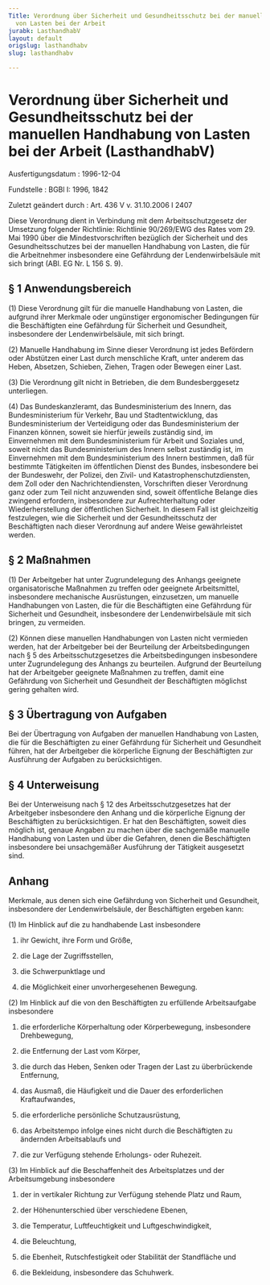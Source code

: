 ```yaml
---
Title: Verordnung über Sicherheit und Gesundheitsschutz bei der manuellen Handhabung
  von Lasten bei der Arbeit
jurabk: LasthandhabV
layout: default
origslug: lasthandhabv
slug: lasthandhabv

---
```


# Verordnung über Sicherheit und Gesundheitsschutz bei der manuellen Handhabung von Lasten bei der Arbeit (LasthandhabV)

Ausfertigungsdatum
:   1996-12-04

Fundstelle
:   BGBl I: 1996, 1842

Zuletzt geändert durch
:   Art. 436 V v. 31.10.2006 I 2407

Diese Verordnung dient in Verbindung mit dem Arbeitsschutzgesetz
der Umsetzung folgender Richtlinie:
Richtlinie 90/269/EWG des Rates vom 29. Mai 1990 über die
Mindestvorschriften bezüglich der Sicherheit und des
Gesundheitsschutzes
bei der manuellen Handhabung von Lasten, die für die Arbeitnehmer
insbesondere eine Gefährdung der Lendenwirbelsäule mit sich bringt
(ABl. EG Nr. L 156 S. 9).

## § 1 Anwendungsbereich

(1) Diese Verordnung gilt für die manuelle Handhabung von Lasten, die
aufgrund ihrer Merkmale oder ungünstiger ergonomischer Bedingungen für
die Beschäftigten eine Gefährdung für Sicherheit und Gesundheit,
insbesondere der Lendenwirbelsäule, mit sich bringt.

(2) Manuelle Handhabung im Sinne dieser Verordnung ist jedes Befördern
oder Abstützen einer Last durch menschliche Kraft, unter anderem das
Heben, Absetzen, Schieben, Ziehen, Tragen oder Bewegen einer Last.

(3) Die Verordnung gilt nicht in Betrieben, die dem Bundesberggesetz
unterliegen.

(4) Das Bundeskanzleramt, das Bundesministerium des Innern, das
Bundesministerium für Verkehr, Bau und Stadtentwicklung, das
Bundesministerium der Verteidigung oder das Bundesministerium der
Finanzen können, soweit sie hierfür jeweils zuständig sind, im
Einvernehmen mit dem Bundesministerium für Arbeit und Soziales und,
soweit nicht das Bundesministerium des Innern selbst zuständig ist, im
Einvernehmen mit dem Bundesministerium des Innern bestimmen, daß für
bestimmte Tätigkeiten im öffentlichen Dienst des Bundes, insbesondere
bei der Bundeswehr, der Polizei, den Zivil- und
Katastrophenschutzdiensten, dem Zoll oder den Nachrichtendiensten,
Vorschriften dieser Verordnung ganz oder zum Teil nicht anzuwenden
sind, soweit öffentliche Belange dies zwingend erfordern, insbesondere
zur Aufrechterhaltung oder Wiederherstellung der öffentlichen
Sicherheit. In diesem Fall ist gleichzeitig festzulegen, wie die
Sicherheit und der Gesundheitsschutz der Beschäftigten nach dieser
Verordnung auf andere Weise gewährleistet werden.

## § 2 Maßnahmen

(1) Der Arbeitgeber hat unter Zugrundelegung des Anhangs geeignete
organisatorische Maßnahmen zu treffen oder geeignete Arbeitsmittel,
insbesondere mechanische Ausrüstungen, einzusetzen, um manuelle
Handhabungen von Lasten, die für die Beschäftigten eine Gefährdung für
Sicherheit und Gesundheit, insbesondere der Lendenwirbelsäule mit sich
bringen, zu vermeiden.

(2) Können diese manuellen Handhabungen von Lasten nicht vermieden
werden, hat der Arbeitgeber bei der Beurteilung der Arbeitsbedingungen
nach § 5 des Arbeitsschutzgesetzes die Arbeitsbedingungen insbesondere
unter Zugrundelegung des Anhangs zu beurteilen. Aufgrund der
Beurteilung hat der Arbeitgeber geeignete Maßnahmen zu treffen, damit
eine Gefährdung von Sicherheit und Gesundheit der Beschäftigten
möglichst gering gehalten wird.

## § 3 Übertragung von Aufgaben

Bei der Übertragung von Aufgaben der manuellen Handhabung von Lasten,
die für die Beschäftigten zu einer Gefährdung für Sicherheit und
Gesundheit führen, hat der Arbeitgeber die körperliche Eignung der
Beschäftigten zur Ausführung der Aufgaben zu berücksichtigen.

## § 4 Unterweisung

Bei der Unterweisung nach § 12 des Arbeitsschutzgesetzes hat der
Arbeitgeber insbesondere den Anhang und die körperliche Eignung der
Beschäftigten zu berücksichtigen. Er hat den Beschäftigten, soweit
dies möglich ist, genaue Angaben zu machen über die sachgemäße
manuelle Handhabung von Lasten und über die Gefahren, denen die
Beschäftigten insbesondere bei unsachgemäßer Ausführung der Tätigkeit
ausgesetzt sind.

## Anhang

Merkmale, aus denen sich eine Gefährdung von Sicherheit und
Gesundheit, insbesondere der Lendenwirbelsäule, der Beschäftigten
ergeben kann:

(1) Im Hinblick auf die zu handhabende Last insbesondere

1.  ihr Gewicht, ihre Form und Größe,


2.  die Lage der Zugriffsstellen,


3.  die Schwerpunktlage und


4.  die Möglichkeit einer unvorhergesehenen Bewegung.




(2) Im Hinblick auf die von den Beschäftigten zu erfüllende
Arbeitsaufgabe insbesondere

1.  die erforderliche Körperhaltung oder Körperbewegung, insbesondere
    Drehbewegung,


2.  die Entfernung der Last vom Körper,


3.  die durch das Heben, Senken oder Tragen der Last zu überbrückende
    Entfernung,


4.  das Ausmaß, die Häufigkeit und die Dauer des erforderlichen
    Kraftaufwandes,


5.  die erforderliche persönliche Schutzausrüstung,


6.  das Arbeitstempo infolge eines nicht durch die Beschäftigten zu
    ändernden Arbeitsablaufs und


7.  die zur Verfügung stehende Erholungs- oder Ruhezeit.




(3) Im Hinblick auf die Beschaffenheit des Arbeitsplatzes und der
Arbeitsumgebung insbesondere

1.  der in vertikaler Richtung zur Verfügung stehende Platz und Raum,


2.  der Höhenunterschied über verschiedene Ebenen,


3.  die Temperatur, Luftfeuchtigkeit und Luftgeschwindigkeit,


4.  die Beleuchtung,


5.  die Ebenheit, Rutschfestigkeit oder Stabilität der Standfläche und


6.  die Bekleidung, insbesondere das Schuhwerk.




